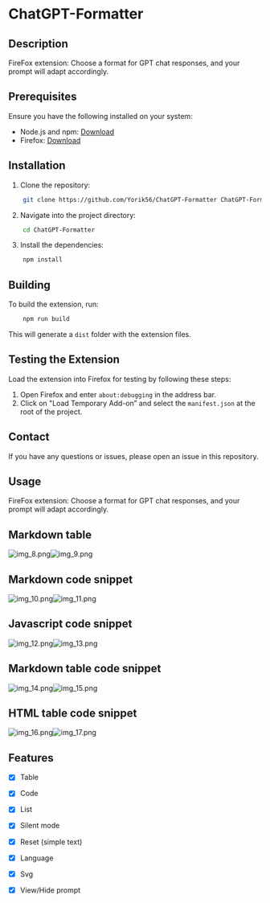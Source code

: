 # ChatGPT-Formatter

## Description

FireFox extension: Choose a format for GPT chat responses, and your prompt will adapt accordingly.

## Prerequisites

Ensure you have the following installed on your system:

- Node.js and npm: [Download](https://nodejs.org)
- Firefox: [Download](https://www.mozilla.org/firefox)

## Installation

1. Clone the repository:
```bash
    git clone https://github.com/Yorik56/ChatGPT-Formatter ChatGPT-Formatter
```
2. Navigate into the project directory:
```bash
    cd ChatGPT-Formatter
```
3. Install the dependencies:
```bash
    npm install
```

## Building

To build the extension, run:

```bash
    npm run build
```

This will generate a `dist` folder with the extension files.

## Testing the Extension

Load the extension into Firefox for testing by following these steps:

1. Open Firefox and enter `about:debugging` in the address bar.
2. Click on "Load Temporary Add-on” and select the `manifest.json` at the root of the project.

## Contact

If you have any questions or issues, please open an issue in this repository.

## Usage

FireFox extension: Choose a format for GPT chat responses, and your prompt will adapt accordingly.

## Markdown table 
![img_8.png](assets/demo/img_8.png)![img_9.png](assets/demo/img_9.png)

## Markdown code snippet
![img_10.png](assets/demo/img_10.png)![img_11.png](assets/demo/img_11.png)

## Javascript code snippet
![img_12.png](assets/demo/img_12.png)![img_13.png](assets/demo/img_13.png)

## Markdown table code snippet
![img_14.png](assets/demo/img_14.png)![img_15.png](assets/demo/img_15.png)

## HTML table code snippet
![img_16.png](assets/demo/img_16.png)![img_17.png](assets/demo/img_17.png)

## Features

- [x] Table
- [x] Code
- [x] List
- [x] Silent mode 
- [x] Reset (simple text)
- [x] Language
- [x] Svg
- [x] View/Hide prompt



